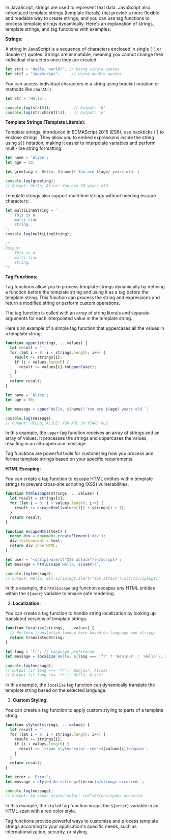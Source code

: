 In JavaScript, strings are used to represent text data. JavaScript also introduced template strings (template literals) that provide a more flexible and readable way to create strings, and you can use tag functions to process template strings dynamically. Here's an explanation of strings, template strings, and tag functions with examples:

**Strings:**

A string in JavaScript is a sequence of characters enclosed in single (`'`) or double (`"`) quotes. Strings are immutable, meaning you cannot change their individual characters once they are created.

```javascript
let str1 = 'Hello, world!'; // Using single quotes
let str2 = "JavaScript";     // Using double quotes
```

You can access individual characters in a string using bracket notation or methods like `charAt()`.

```javascript
let str = 'Hello';

console.log(str[0]);          // Output: 'H'
console.log(str.charAt(1));   // Output: 'e'
```

**Template Strings (Template Literals):**

Template strings, introduced in ECMAScript 2015 (ES6), use backticks (\`) to enclose strings. They allow you to embed expressions inside the string using `${}` notation, making it easier to interpolate variables and perform multi-line string formatting.

```javascript
let name = 'Alice';
let age = 30;

let greeting = `Hello, ${name}! You are ${age} years old.`;

console.log(greeting); 
// Output: Hello, Alice! You are 30 years old.
```

Template strings also support multi-line strings without needing escape characters:

```javascript
let multiLineString = `
    This is a
    multi-line
    string.
`;
console.log(multiLineString);

/*
Output:
    This is a
    multi-line
    string.
*/
```

**Tag Functions:**

Tag functions allow you to process template strings dynamically by defining a function before the template string and using it as a tag before the template string. This function can process the string and expressions and return a modified string or perform custom operations.

The tag function is called with an array of string literals and separate arguments for each interpolated value in the template string.

Here's an example of a simple tag function that uppercases all the values in a template string:

```javascript
function upper(strings, ...values) {
  let result = '';
  for (let i = 0; i < strings.length; i++) {
    result += strings[i];
    if (i < values.length) {
      result += values[i].toUpperCase();
    }
  }
  return result;
}

let name = 'Alice';
let age = 30;

let message = upper`Hello, ${name}! You are ${age} years old.`;

console.log(message);
// Output: HELLO, ALICE! YOU ARE 30 YEARS OLD.
```

In this example, the `upper` tag function receives an array of strings and an array of values. It processes the strings and uppercases the values, resulting in an all-uppercase message.

Tag functions are powerful tools for customizing how you process and format template strings based on your specific requirements.


**HTML Escaping:**

 You can create a tag function to escape HTML entities within template strings to prevent cross-site scripting (XSS) vulnerabilities.

 ```javascript
 function htmlEscape(strings, ...values) {
   let result = strings[0];
   for (let i = 0; i < values.length; i++) {
     result += escapeHtml(values[i]) + strings[i + 1];
   }
   return result;
 }

 function escapeHtml(text) {
   const div = document.createElement('div');
   div.textContent = text;
   return div.innerHTML;
 }

 let user = '<script>alert("XSS attack");</script>';
 let message = htmlEscape`Hello, ${user}!`;

 console.log(message);
 // Output: Hello, &lt;script&gt;alert("XSS attack");&lt;/script&gt;!
 ```

 In this example, the `htmlEscape` tag function escapes any HTML entities within the `${user}` variable to ensure safe rendering.

2. **Localization:**

 You can create a tag function to handle string localization by looking up translated versions of template strings.

 ```javascript
 function localize(strings, ...values) {
   // Perform translation lookup here based on language and strings
   return translatedString;
 }

 let lang = 'fr'; // Language preference
 let message = localize`Hello, ${lang === 'fr' ? 'Bonjour' : 'Hello'}, ${name}!`;

 console.log(message);
 // Output (if lang === 'fr'): Bonjour, Alice!
 // Output (if lang !== 'fr'): Hello, Alice!
 ```

 In this example, the `localize` tag function can dynamically translate the template string based on the selected language.

3. **Custom Styling:**

 You can create a tag function to apply custom styling to parts of a template string.

 ```javascript
 function styled(strings, ...values) {
   let result = '';
   for (let i = 0; i < strings.length; i++) {
     result += strings[i];
     if (i < values.length) {
       result += `<span style="color: red">${values[i]}</span>`;
     }
   }
   return result;
 }

 let error = 'Error';
 let message = styled`An <strong>${error}</strong> occurred.`;

 console.log(message);
 // Output: An <span style="color: red">Error</span> occurred.
 ```

 In this example, the `styled` tag function wraps the `${error}` variable in an HTML span with a red color style.

Tag functions provide powerful ways to customize and process template strings according to your application's specific needs, such as internationalization, security, or styling.

